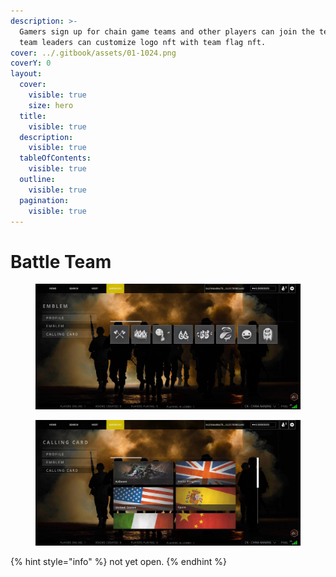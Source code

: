 ```yaml
---
description: >-
  Gamers sign up for chain game teams and other players can join the team. Game
  team leaders can customize logo nft with team flag nft.
cover: ../.gitbook/assets/01-1024.png
coverY: 0
layout:
  cover:
    visible: true
    size: hero
  title:
    visible: true
  description:
    visible: true
  tableOfContents:
    visible: true
  outline:
    visible: true
  pagination:
    visible: true
---
```


# Battle Team

<div>

<figure><img src="../.gitbook/assets/gameteam1.png" alt=""><figcaption></figcaption></figure>

 

<figure><img src="../.gitbook/assets/gameteam2.png" alt=""><figcaption></figcaption></figure>

</div>

{% hint style="info" %}
not yet open.
{% endhint %}
